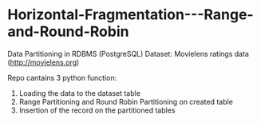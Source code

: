 # Horizontal-Fragmentation---Range-and-Round-Robin
Data Partitioning in RDBMS (PostgreSQL)
Dataset: Movielens ratings data (http://movielens.org)

Repo cantains 3 python function:
1. Loading the data to the dataset table
2. Range Partitioning and Round Robin Partitioning on created table
3. Insertion of the record on the partitioned tables
